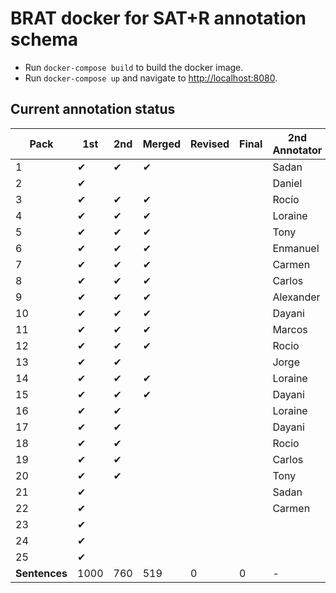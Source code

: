 # BRAT docker for SAT+R annotation schema

* Run `docker-compose build` to build the docker image.
* Run `docker-compose up` and navigate to [http://localhost:8080](http://localhost:8080).

## Current annotation status

| **Pack**      | **1st** | **2nd** | **Merged** | **Revised** | **Final** | **2nd Annotator** |
|--|--|--|--|--|--|--|
|  1 | ✔ | ✔ | ✔ |   |   |  Sadan     |
|  2 | ✔ |   |   |   |   |  Daniel    |
|  3 | ✔ | ✔ | ✔ |   |   |  Rocío     |
|  4 | ✔ | ✔ | ✔ |   |   |  Loraine   |
|  5 | ✔ | ✔ | ✔ |   |   |  Tony      |
|  6 | ✔ | ✔ | ✔ |   |   |  Enmanuel  |
|  7 | ✔ | ✔ | ✔ |   |   |  Carmen    |
|  8 | ✔ | ✔ | ✔ |   |   |  Carlos    |
|  9 | ✔ | ✔ | ✔ |   |   |  Alexander |
| 10 | ✔ | ✔ | ✔ |   |   |  Dayani    |
| 11 | ✔ | ✔ | ✔ |   |   |  Marcos    |
| 12 | ✔ | ✔ | ✔ |   |   |  Rocio     |
| 13 | ✔ | ✔ |   |   |   |  Jorge     |
| 14 | ✔ | ✔ | ✔ |   |   |  Loraine   |
| 15 | ✔ | ✔ | ✔ |   |   |  Dayani    |
| 16 | ✔ | ✔ |   |   |   |  Loraine   |
| 17 | ✔ | ✔ |   |   |   |  Dayani    |
| 18 | ✔ | ✔ |   |   |   |  Rocio     |
| 19 | ✔ | ✔ |   |   |   |  Carlos    |
| 20 | ✔ | ✔ |   |   |   |  Tony      |
| 21 | ✔ |   |   |   |   |  Sadan     |
| 22 | ✔ |   |   |   |   |  Carmen    |
| 23 | ✔ |   |   |   |   |            |
| 24 | ✔ |   |   |   |   |            |
| 25 | ✔ |   |   |   |   |            |
| **Sentences** | 1000 | 760 | 519 | 0 | 0 | - |

